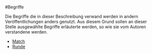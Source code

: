 #Begriffe

Die Begriffe die in dieser Beschreibung verwand werden in andern Veröffentlichungen anders genutzt. Aus diesem Grund sollen an dieser Stelle ausgewählte Begriffe erläuterte werden, so wie sie vom Autoren verstandene werden.

* [Match](kapitel_08_match.md)
* [Runde](kapitel_08_runde.md)

